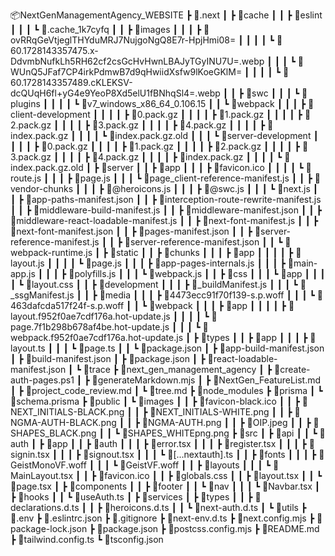 📦NextGenManagementAgency_WEBSITE
 ┣ 📂.next
 ┃ ┣ 📂cache
 ┃ ┃ ┣ 📂eslint
 ┃ ┃ ┃ ┗ 📜.cache_1k7cyfq
 ┃ ┃ ┣ 📂images
 ┃ ┃ ┃ ┣ 📂ovRRqGeVtjeglTHYduMRJ7NujgoNgQ8E7r-HpjHmi08=
 ┃ ┃ ┃ ┃ ┗ 📜60.1728143357475.x-DdvmbNufkLh5RH62cf2csGcHvHwnLBAJyTGyINU7U=.webp
 ┃ ┃ ┃ ┗ 📂WUnQ5JFaf7CP4irkPdmwB7d9qHwiidXsfw9lKoeGKlM=
 ┃ ┃ ┃ ┃ ┗ 📜60.1728143357489.cKLEKSV-dcQUqH6fl+yG4e9YeoP8Xd5elU1fBNhqSl4=.webp
 ┃ ┃ ┣ 📂swc
 ┃ ┃ ┃ ┗ 📂plugins
 ┃ ┃ ┃ ┃ ┗ 📂v7_windows_x86_64_0.106.15
 ┃ ┃ ┗ 📂webpack
 ┃ ┃ ┃ ┣ 📂client-development
 ┃ ┃ ┃ ┃ ┣ 📜0.pack.gz
 ┃ ┃ ┃ ┃ ┣ 📜1.pack.gz
 ┃ ┃ ┃ ┃ ┣ 📜2.pack.gz
 ┃ ┃ ┃ ┃ ┣ 📜3.pack.gz
 ┃ ┃ ┃ ┃ ┣ 📜4.pack.gz
 ┃ ┃ ┃ ┃ ┣ 📜index.pack.gz
 ┃ ┃ ┃ ┃ ┗ 📜index.pack.gz.old
 ┃ ┃ ┃ ┗ 📂server-development
 ┃ ┃ ┃ ┃ ┣ 📜0.pack.gz
 ┃ ┃ ┃ ┃ ┣ 📜1.pack.gz
 ┃ ┃ ┃ ┃ ┣ 📜2.pack.gz
 ┃ ┃ ┃ ┃ ┣ 📜3.pack.gz
 ┃ ┃ ┃ ┃ ┣ 📜4.pack.gz
 ┃ ┃ ┃ ┃ ┣ 📜index.pack.gz
 ┃ ┃ ┃ ┃ ┗ 📜index.pack.gz.old
 ┃ ┣ 📂server
 ┃ ┃ ┣ 📂app
 ┃ ┃ ┃ ┣ 📂favicon.ico
 ┃ ┃ ┃ ┃ ┗ 📜route.js
 ┃ ┃ ┃ ┣ 📜page.js
 ┃ ┃ ┃ ┗ 📜page_client-reference-manifest.js
 ┃ ┃ ┣ 📂vendor-chunks
 ┃ ┃ ┃ ┣ 📜@heroicons.js
 ┃ ┃ ┃ ┣ 📜@swc.js
 ┃ ┃ ┃ ┗ 📜next.js
 ┃ ┃ ┣ 📜app-paths-manifest.json
 ┃ ┃ ┣ 📜interception-route-rewrite-manifest.js
 ┃ ┃ ┣ 📜middleware-build-manifest.js
 ┃ ┃ ┣ 📜middleware-manifest.json
 ┃ ┃ ┣ 📜middleware-react-loadable-manifest.js
 ┃ ┃ ┣ 📜next-font-manifest.js
 ┃ ┃ ┣ 📜next-font-manifest.json
 ┃ ┃ ┣ 📜pages-manifest.json
 ┃ ┃ ┣ 📜server-reference-manifest.js
 ┃ ┃ ┣ 📜server-reference-manifest.json
 ┃ ┃ ┗ 📜webpack-runtime.js
 ┃ ┣ 📂static
 ┃ ┃ ┣ 📂chunks
 ┃ ┃ ┃ ┣ 📂app
 ┃ ┃ ┃ ┃ ┣ 📜layout.js
 ┃ ┃ ┃ ┃ ┗ 📜page.js
 ┃ ┃ ┃ ┣ 📜app-pages-internals.js
 ┃ ┃ ┃ ┣ 📜main-app.js
 ┃ ┃ ┃ ┣ 📜polyfills.js
 ┃ ┃ ┃ ┗ 📜webpack.js
 ┃ ┃ ┣ 📂css
 ┃ ┃ ┃ ┗ 📂app
 ┃ ┃ ┃ ┃ ┗ 📜layout.css
 ┃ ┃ ┣ 📂development
 ┃ ┃ ┃ ┣ 📜_buildManifest.js
 ┃ ┃ ┃ ┗ 📜_ssgManifest.js
 ┃ ┃ ┣ 📂media
 ┃ ┃ ┃ ┣ 📜4473ecc91f70f139-s.p.woff
 ┃ ┃ ┃ ┗ 📜463dafcda517f24f-s.p.woff
 ┃ ┃ ┗ 📂webpack
 ┃ ┃ ┃ ┣ 📂app
 ┃ ┃ ┃ ┃ ┣ 📜layout.f952f0ae7cdf176a.hot-update.js
 ┃ ┃ ┃ ┃ ┗ 📜page.7f1b298b678af4be.hot-update.js
 ┃ ┃ ┃ ┗ 📜webpack.f952f0ae7cdf176a.hot-update.js
 ┃ ┣ 📂types
 ┃ ┃ ┣ 📂app
 ┃ ┃ ┃ ┣ 📜layout.ts
 ┃ ┃ ┃ ┗ 📜page.ts
 ┃ ┃ ┗ 📜package.json
 ┃ ┣ 📜app-build-manifest.json
 ┃ ┣ 📜build-manifest.json
 ┃ ┣ 📜package.json
 ┃ ┣ 📜react-loadable-manifest.json
 ┃ ┗ 📜trace
 ┣ 📂next_gen_management_agency
 ┃ ┣ 📜create-auth-pages.ps1
 ┃ ┣ 📜generateMarkdown.mjs
 ┃ ┣ 📜NextGen_FeatureList.md
 ┃ ┣ 📜project_code_review.md
 ┃ ┗ 📜tree.md
 ┣ 📂node_modules
 ┣ 📂prisma
 ┃ ┗ 📜schema.prisma
 ┣ 📂public
 ┃ ┗ 📂images
 ┃ ┃ ┣ 📜favicon-black.ico
 ┃ ┃ ┣ 📜NEXT_INITIALS-BLACK.png
 ┃ ┃ ┣ 📜NEXT_INITIALS-WHITE.png
 ┃ ┃ ┣ 📜NGMA-AUTH-BLACK.png
 ┃ ┃ ┣ 📜NGMA-AUTH.png
 ┃ ┃ ┣ 📜OIP.jpeg
 ┃ ┃ ┣ 📜SHAPES_BLACK.png
 ┃ ┃ ┗ 📜SHAPES_WHITEpng.png
 ┣ 📂src
 ┃ ┣ 📂api
 ┃ ┃ ┗ 📂auth
 ┃ ┣ 📂app
 ┃ ┃ ┣ 📂auth
 ┃ ┃ ┃ ┣ 📜error.tsx
 ┃ ┃ ┃ ┣ 📜register.tsx
 ┃ ┃ ┃ ┣ 📜signin.tsx
 ┃ ┃ ┃ ┣ 📜signout.tsx
 ┃ ┃ ┃ ┗ 📜[...nextauth].ts
 ┃ ┃ ┣ 📂fonts
 ┃ ┃ ┃ ┣ 📜GeistMonoVF.woff
 ┃ ┃ ┃ ┗ 📜GeistVF.woff
 ┃ ┃ ┣ 📂layouts
 ┃ ┃ ┃ ┗ 📜MainLayout.tsx
 ┃ ┃ ┣ 📜favicon.ico
 ┃ ┃ ┣ 📜globals.css
 ┃ ┃ ┣ 📜layout.tsx
 ┃ ┃ ┗ 📜page.tsx
 ┃ ┣ 📂components
 ┃ ┃ ┣ 📂footer
 ┃ ┃ ┗ 📂nav
 ┃ ┃ ┃ ┗ 📜Navbar.tsx
 ┃ ┣ 📂hooks
 ┃ ┃ ┗ 📜useAuth.ts
 ┃ ┣ 📂services
 ┃ ┣ 📂types
 ┃ ┃ ┣ 📜declarations.d.ts
 ┃ ┃ ┣ 📜heroicons.d.ts
 ┃ ┃ ┗ 📜next-auth.d.ts
 ┃ ┗ 📂utils
 ┣ 📜.env
 ┣ 📜.eslintrc.json
 ┣ 📜.gitignore
 ┣ 📜next-env.d.ts
 ┣ 📜next.config.mjs
 ┣ 📜package-lock.json
 ┣ 📜package.json
 ┣ 📜postcss.config.mjs
 ┣ 📜README.md
 ┣ 📜tailwind.config.ts
 ┗ 📜tsconfig.json